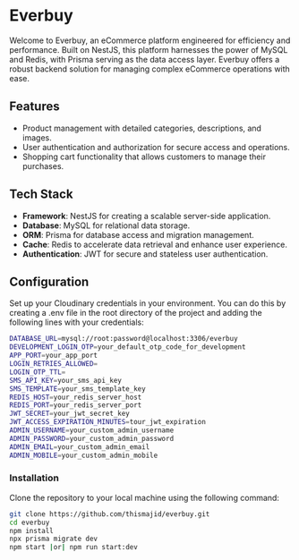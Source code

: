 # Everbuy

Welcome to Everbuy, an eCommerce platform engineered for efficiency and performance. Built on NestJS, this platform harnesses the power of MySQL and Redis, with Prisma serving as the data access layer. Everbuy offers a robust backend solution for managing complex eCommerce operations with ease.

## Features

- Product management with detailed categories, descriptions, and images.
- User authentication and authorization for secure access and operations.
- Shopping cart functionality that allows customers to manage their purchases.

## Tech Stack

- **Framework**: NestJS for creating a scalable server-side application.
- **Database**: MySQL for relational data storage.
- **ORM**: Prisma for database access and migration management.
- **Cache**: Redis to accelerate data retrieval and enhance user experience.
- **Authentication**: JWT for secure and stateless user authentication.

## Configuration

Set up your Cloudinary credentials in your environment. You can do this by creating a .env file in the root directory of the project and adding the following lines with your credentials:

```bash
DATABASE_URL=mysql://root:password@localhost:3306/everbuy
DEVELOPMENT_LOGIN_OTP=your_default_otp_code_for_development
APP_PORT=your_app_port
LOGIN_RETRIES_ALLOWED=
LOGIN_OTP_TTL=
SMS_API_KEY=your_sms_api_key
SMS_TEMPLATE=your_sms_template_key
REDIS_HOST=your_redis_server_host
REDIS_PORT=your_redis_server_port
JWT_SECRET=your_jwt_secret_key
JWT_ACCESS_EXPIRATION_MINUTES=tour_jwt_expiration
ADMIN_USERNAME=your_custom_admin_username
ADMIN_PASSWORD=your_custom_admin_password
ADMIN_EMAIL=your_custom_admin_email
ADMIN_MOBILE=your_custom_admin_mobile
```

### Installation

Clone the repository to your local machine using the following command:

```bash
git clone https://github.com/thismajid/everbuy.git
cd everbuy
npm install
npx prisma migrate dev
npm start |or| npm run start:dev
```
